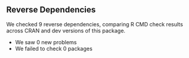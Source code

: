 ## Reverse Dependencies
We checked 9 reverse dependencies, comparing R CMD check results across CRAN and dev versions of this package.
 * We saw 0 new problems
 * We failed to check 0 packages
